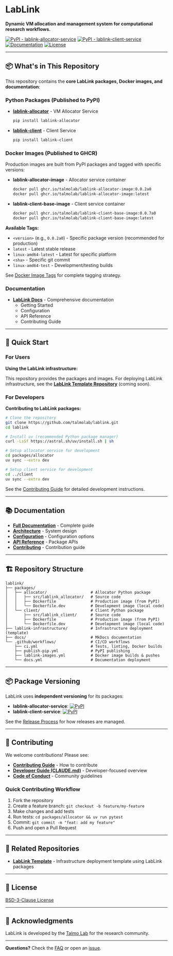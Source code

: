 # LabLink

**Dynamic VM allocation and management system for computational research workflows.**

[![PyPI - lablink-allocator-service](https://img.shields.io/pypi/v/lablink-allocator-service?label=allocator)](https://pypi.org/project/lablink-allocator-service/)
[![PyPI - lablink-client-service](https://img.shields.io/pypi/v/lablink-client-service?label=client)](https://pypi.org/project/lablink-client-service/)
[![Documentation](https://img.shields.io/badge/docs-latest-blue)](https://talmolab.github.io/lablink/)
[![License](https://img.shields.io/github/license/talmolab/lablink)](LICENSE)

---

## 📦 What's in This Repository

This repository contains the **core LabLink packages, Docker images, and documentation**:

### Python Packages (Published to PyPI)

- **[lablink-allocator](packages/allocator/)** - VM Allocator Service
  ```bash
  pip install lablink-allocator
  ```

- **[lablink-client](packages/client/)** - Client Service
  ```bash
  pip install lablink-client
  ```

### Docker Images (Published to GHCR)

Production images are built from PyPI packages and tagged with specific versions:

- **lablink-allocator-image** - Allocator service container
  ```bash
  docker pull ghcr.io/talmolab/lablink-allocator-image:0.0.2a0
  docker pull ghcr.io/talmolab/lablink-allocator-image:latest
  ```

- **lablink-client-base-image** - Client service container
  ```bash
  docker pull ghcr.io/talmolab/lablink-client-base-image:0.0.7a0
  docker pull ghcr.io/talmolab/lablink-client-base-image:latest
  ```

**Available Tags:**
- `<version>` (e.g., `0.0.2a0`) - Specific package version (recommended for production)
- `latest` - Latest stable release
- `linux-amd64-latest` - Latest for specific platform
- `<sha>` - Specific git commit
- `linux-amd64-test` - Development/testing builds

See [Docker Image Tags](https://talmolab.github.io/lablink/workflows/#image-tagging-strategy) for complete tagging strategy.

### Documentation

- **[LabLink Docs](https://talmolab.github.io/lablink/)** - Comprehensive documentation
  - Getting Started
  - Configuration
  - API Reference
  - Contributing Guide

---

## 🚀 Quick Start

### For Users

**Using the LabLink infrastructure:**

This repository provides the packages and images. For deploying LabLink infrastructure, see the **[LabLink Template Repository](https://github.com/talmolab/lablink-template)** (coming soon).

### For Developers

**Contributing to LabLink packages:**

```bash
# Clone the repository
git clone https://github.com/talmolab/lablink.git
cd lablink

# Install uv (recommended Python package manager)
curl -LsSf https://astral.sh/uv/install.sh | sh

# Setup allocator service for development
cd packages/allocator
uv sync --extra dev

# Setup client service for development
cd ../client
uv sync --extra dev
```

See the [Contributing Guide](https://talmolab.github.io/lablink/contributing/) for detailed development instructions.

---

## 📚 Documentation

- **[Full Documentation](https://talmolab.github.io/lablink/)** - Complete guide
- **[Architecture](https://talmolab.github.io/lablink/architecture/)** - System design
- **[Configuration](https://talmolab.github.io/lablink/configuration/)** - Configuration options
- **[API Reference](https://talmolab.github.io/lablink/reference/)** - Package APIs
- **[Contributing](https://talmolab.github.io/lablink/contributing/)** - Contribution guide

---

## 🏗️ Repository Structure

```
lablink/
├── packages/
│   ├── allocator/                   # Allocator Python package
│   │   ├── src/lablink_allocator/   # Source code
│   │   ├── Dockerfile               # Production image (from PyPI)
│   │   └── Dockerfile.dev           # Development image (local code)
│   └── client/                      # Client Python package
│       ├── src/lablink_client/      # Source code
│       ├── Dockerfile               # Production image (from PyPI)
│       └── Dockerfile.dev           # Development image (local code)
├── lablink-infrastructure/          # Infrastructure deployment (template)
├── docs/                            # MkDocs documentation
└── .github/workflows/               # CI/CD workflows
    ├── ci.yml                       # Tests, linting, Docker builds
    ├── publish-pip.yml              # PyPI publishing
    ├── lablink-images.yml           # Docker image builds & pushes
    └── docs.yml                     # Documentation deployment
```

---

## 📦 Package Versioning

LabLink uses **independent versioning** for its packages:

- **lablink-allocator-service**: [![PyPI](https://img.shields.io/pypi/v/lablink-allocator-service)](https://pypi.org/project/lablink-allocator-service/)
- **lablink-client-service**: [![PyPI](https://img.shields.io/pypi/v/lablink-client-service)](https://pypi.org/project/lablink-client-service/)

See the [Release Process](https://talmolab.github.io/lablink/contributing/#release-process) for how releases are managed.

---

## 🤝 Contributing

We welcome contributions! Please see:

- **[Contributing Guide](https://talmolab.github.io/lablink/contributing/)** - How to contribute
- **[Developer Guide (CLAUDE.md)](CLAUDE.md)** - Developer-focused overview
- **[Code of Conduct](https://talmolab.github.io/lablink/contributing/#code-of-conduct)** - Community guidelines

### Quick Contributing Workflow

1. Fork the repository
2. Create a feature branch: `git checkout -b feature/my-feature`
3. Make changes and add tests
4. Run tests: `cd packages/allocator && uv run pytest`
5. Commit: `git commit -m "feat: add my feature"`
6. Push and open a Pull Request

---

## 🔗 Related Repositories

- **[LabLink Template](https://github.com/talmolab/lablink-template)** - Infrastructure deployment template using LabLink packages

---

## 📝 License

[BSD-3-Clause License](LICENSE)

---

## 🙏 Acknowledgments

LabLink is developed by the [Talmo Lab](https://github.com/talmolab) for the research community.

---

**Questions?** Check the [FAQ](https://talmolab.github.io/lablink/faq/) or open an [issue](https://github.com/talmolab/lablink/issues).
